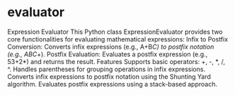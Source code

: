 # evaluator
Expression Evaluator
This Python class ExpressionEvaluator provides two core functionalities for evaluating mathematical expressions:
 Infix to Postfix Conversion: Converts infix expressions (e.g., A+B*C) to postfix notation (e.g., ABC*+).
Postfix Evaluation: Evaluates a postfix expression (e.g., 53+2*) and returns the result.
Features
Supports basic operators: +, -, *, /, ^.
Handles parentheses for grouping operations in infix expressions.
Converts infix expressions to postfix notation using the Shunting Yard algorithm.
Evaluates postfix expressions using a stack-based approach.
